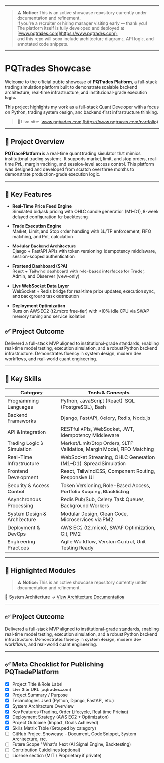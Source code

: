 
---
> ⚠️ **Notice:** This is an active showcase repository currently under documentation and refinement.  
> If you're a recruiter or hiring manager visiting early — thank you!  
> The platform itself is fully developed and deployed at [www.pqtrades.com](https://www.pqtrades.com),  
> and this repo will soon include architecture diagrams, API logic, and annotated code snippets.

---
# PQTrades Showcase

Welcome to the official public showcase of **PQTrades Platform**, a full-stack trading simulation platform built to demonstrate scalable backend architecture, real-time infrastructure, and institutional-grade execution logic.

This project highlights my work as a full-stack Quant Developer with a focus on Python, trading system design, and backend-first infrastructure thinking.

> 🔗 Live site: [www.pqtrades.com](https://www.pqtrades.com/portfolio)

---

## 🚀 Project Overview

**PQTradePlatform** is a real-time quant trading simulator that mimics institutional trading systems. It supports market, limit, and stop orders, real-time PnL, margin tracking, and session-level access control. This platform was designed and developed from scratch over three months to demonstrate production-grade execution logic.

---

## 🧠 Key Features

- **Real-Time Price Feed Engine**  
  Simulated bid/ask pricing with OHLC candle generation (M1–D1), 8-week delayed configuration for backtesting

- **Trade Execution Engine**  
  Market, Limit, and Stop order handling with SL/TP enforcement, FIFO matching, and PnL calculation

- **Modular Backend Architecture**  
  Django + FastAPI APIs with token versioning, idempotency middleware, session-scoped authentication

- **Frontend Dashboard (SPA)**  
  React + Tailwind dashboard with role-based interfaces for Trader, Admin, and Observer (view-only)

- **Live WebSocket Data Layer**  
  WebSocket + Redis bridge for real-time price updates, execution sync, and background task distribution

- **Deployment Optimization**  
  Runs on AWS EC2 (t2.micro free-tier) with <10% idle CPU via SWAP memory tuning and service isolation


## ✅ Project Outcome

Delivered a full-stack MVP aligned to institutional-grade standards, enabling real-time model testing, execution simulation, and a robust Python backend infrastructure. Demonstrates fluency in system design, modern dev workflows, and real-world quant engineering.

---

## 🧠 Key Skills

| Category                      | Tools & Concepts                                                             |
|------------------------------|------------------------------------------------------------------------------|
| Programming Languages        | Python, JavaScript (React), SQL (PostgreSQL), Bash                          |
| Backend Frameworks           | Django, FastAPI, Celery, Redis, Node.js                                     |
| API & Integration            | RESTful APIs, WebSocket, JWT, Idempotency Middleware                        |
| Trading Logic & Simulation   | Market/Limit/Stop Orders, SLTP Validation, Margin Model, FIFO Matching      |
| Real-Time Infrastructure     | WebSocket Streaming, OHLC Generation (M1–D1), Spread Simulation              |
| Frontend Development         | React, TailwindCSS, Component Routing, Responsive UI                        |
| Security & Access Control    | Token Versioning, Role-Based Access, Portfolio Scoping, Blacklisting        |
| Asynchronous Processing      | Redis Pub/Sub, Celery Task Queues, Background Workers                       |
| System Design & Architecture | Modular Design, Clean Code, Microservices via PM2                          |
| Deployment & DevOps          | AWS EC2 (t2.micro), SWAP Optimization, Git, PM2                             |
| Engineering Practices        | Agile Workflow, Version Control, Unit Testing Ready                         |

---

## 🔐 Highlighted Modules
> ⚠️ **Notice:** This is an active showcase repository currently under documentation and refinement.

📘 System Architecture → [View Architecture Documentation](docs/architecture.md)

---

## ✅ Project Outcome

Delivered a full-stack MVP aligned to institutional-grade standards, enabling real-time model testing, execution simulation, and a robust Python backend infrastructure. Demonstrates fluency in system design, modern dev workflows, and real-world quant engineering.

---

## ✅ Meta Checklist for Publishing PQTradePlatform
- [x] Project Title & Role Label
- [x] Live Site URL (pqtrades.com)
- [x] Project Summary / Purpose
- [x] Technologies Used (Python, Django, FastAPI, etc.)
- [x] System Architecture Overview
- [x] Key Features (Trading, Order Lifecycle, Real-time Pricing)
- [x] Deployment Strategy (AWS EC2 + Optimization)
- [x] Project Outcome (Impact, Goals Achieved)
- [x] Skills Matrix Table (Grouped by category)
- [ ] GitHub Project Showcase - Document, Code Snippet, System Architecture, etc.
- [ ] Future Scope / What's Next (AI Signal Engine, Backtesting)
- [ ] Contribution Guidelines (optional)
- [ ] License section (MIT / Proprietary if private)
